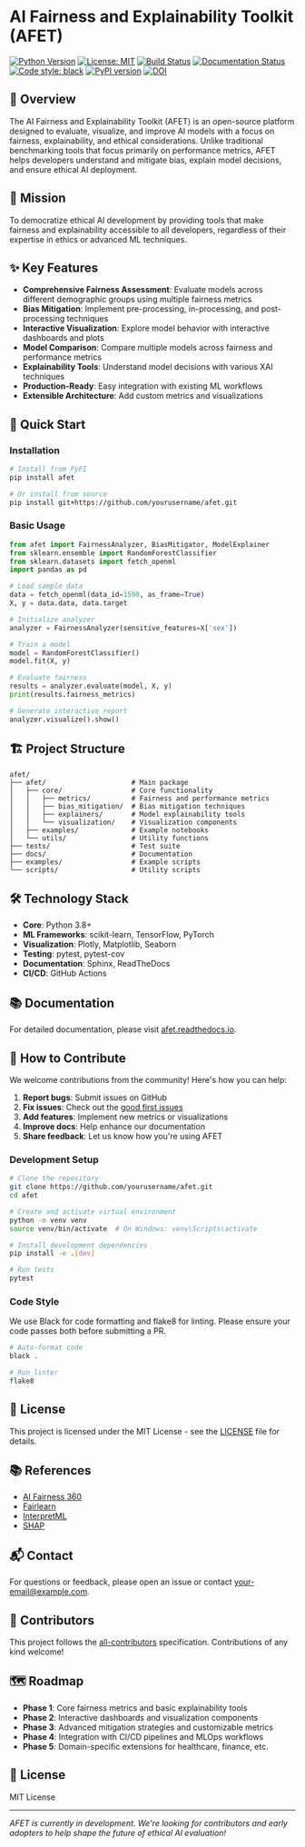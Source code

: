 # AI Fairness and Explainability Toolkit (AFET)

[![Python Version](https://img.shields.io/badge/python-3.8%2B-blue.svg)](https://www.python.org/downloads/)
[![License: MIT](https://img.shields.io/badge/License-MIT-yellow.svg)](https://opensource.org/licenses/MIT)
[![Build Status](https://github.com/yourusername/afet/actions/workflows/tests.yml/badge.svg)](https://github.com/yourusername/afet/actions)
[![Documentation Status](https://readthedocs.org/projects/afet/badge/?version=latest)](https://afet.readthedocs.io/)
[![Code style: black](https://img.shields.io/badge/code%20style-black-000000.svg)](https://github.com/psf/black)
[![PyPI version](https://badge.fury.io/py/afet.svg)](https://badge.fury.io/py/afet)
[![DOI](https://zenodo.org/badge/DOI/10.5281/zenodo.XXXXXXX.svg)](https://doi.org/10.5281/zenodo.XXXXXXX)

## 🌟 Overview

The AI Fairness and Explainability Toolkit (AFET) is an open-source platform designed to evaluate, visualize, and improve AI models with a focus on fairness, explainability, and ethical considerations. Unlike traditional benchmarking tools that focus primarily on performance metrics, AFET helps developers understand and mitigate bias, explain model decisions, and ensure ethical AI deployment.

## 🎯 Mission

To democratize ethical AI development by providing tools that make fairness and explainability accessible to all developers, regardless of their expertise in ethics or advanced ML techniques.

## ✨ Key Features

- **Comprehensive Fairness Assessment**: Evaluate models across different demographic groups using multiple fairness metrics
- **Bias Mitigation**: Implement pre-processing, in-processing, and post-processing techniques
- **Interactive Visualization**: Explore model behavior with interactive dashboards and plots
- **Model Comparison**: Compare multiple models across fairness and performance metrics
- **Explainability Tools**: Understand model decisions with various XAI techniques
- **Production-Ready**: Easy integration with existing ML workflows
- **Extensible Architecture**: Add custom metrics and visualizations

## 🚀 Quick Start

### Installation

```bash
# Install from PyPI
pip install afet

# Or install from source
pip install git+https://github.com/yourusername/afet.git
```

### Basic Usage

```python
from afet import FairnessAnalyzer, BiasMitigator, ModelExplainer
from sklearn.ensemble import RandomForestClassifier
from sklearn.datasets import fetch_openml
import pandas as pd

# Load sample data
data = fetch_openml(data_id=1590, as_frame=True)
X, y = data.data, data.target

# Initialize analyzer
analyzer = FairnessAnalyzer(sensitive_features=X['sex'])

# Train a model
model = RandomForestClassifier()
model.fit(X, y)

# Evaluate fairness
results = analyzer.evaluate(model, X, y)
print(results.fairness_metrics)

# Generate interactive report
analyzer.visualize().show()
```

## 🏗️ Project Structure

```
afet/
├── afet/                     # Main package
│   ├── core/                 # Core functionality
│   │   ├── metrics/          # Fairness and performance metrics
│   │   ├── bias_mitigation/  # Bias mitigation techniques
│   │   ├── explainers/       # Model explainability tools
│   │   └── visualization/    # Visualization components
│   ├── examples/             # Example notebooks
│   └── utils/                # Utility functions
├── tests/                    # Test suite
├── docs/                     # Documentation
├── examples/                 # Example scripts
└── scripts/                  # Utility scripts
```

## 🛠️ Technology Stack

- **Core**: Python 3.8+
- **ML Frameworks**: scikit-learn, TensorFlow, PyTorch
- **Visualization**: Plotly, Matplotlib, Seaborn
- **Testing**: pytest, pytest-cov
- **Documentation**: Sphinx, ReadTheDocs
- **CI/CD**: GitHub Actions

## 📚 Documentation

For detailed documentation, please visit [afet.readthedocs.io](https://afet.readthedocs.io/).

## 🤝 How to Contribute

We welcome contributions from the community! Here's how you can help:

1. **Report bugs**: Submit issues on GitHub
2. **Fix issues**: Check out the [good first issues](https://github.com/yourusername/afet/labels/good%20first%20issue)
3. **Add features**: Implement new metrics or visualizations
4. **Improve docs**: Help enhance our documentation
5. **Share feedback**: Let us know how you're using AFET

### Development Setup

```bash
# Clone the repository
git clone https://github.com/yourusername/afet.git
cd afet

# Create and activate virtual environment
python -m venv venv
source venv/bin/activate  # On Windows: venv\Scripts\activate

# Install development dependencies
pip install -e .[dev]

# Run tests
pytest
```

### Code Style

We use Black for code formatting and flake8 for linting. Please ensure your code passes both before submitting a PR.

```bash
# Auto-format code
black .

# Run linter
flake8
```

## 📄 License

This project is licensed under the MIT License - see the [LICENSE](LICENSE) file for details.

## 📚 References

- [AI Fairness 360](https://aif360.mybluemix.net/)
- [Fairlearn](https://fairlearn.org/)
- [InterpretML](https://interpret.ml/)
- [SHAP](https://shap.readthedocs.io/)

## 📬 Contact

For questions or feedback, please open an issue or contact [your-email@example.com](mailto:your-email@example.com).

## 🤝 Contributors

<!-- ALL-CONTRIBUTORS-LIST:START - Do not remove or modify this section -->
<!-- prettier-ignore-start -->
<!-- markdownlint-disable -->
<!-- markdownlint-restore -->
<!-- prettier-ignore-end -->
<!-- ALL-CONTRIBUTORS-LIST:END -->

This project follows the [all-contributors](https://github.com/all-contributors/all-contributors) specification. Contributions of any kind welcome!

## 🗺️ Roadmap

- **Phase 1**: Core fairness metrics and basic explainability tools
- **Phase 2**: Interactive dashboards and visualization components
- **Phase 3**: Advanced mitigation strategies and customizable metrics
- **Phase 4**: Integration with CI/CD pipelines and MLOps workflows
- **Phase 5**: Domain-specific extensions for healthcare, finance, etc.

## 📜 License

MIT License

---

*AFET is currently in development. We're looking for contributors and early adopters to help shape the future of ethical AI evaluation!*